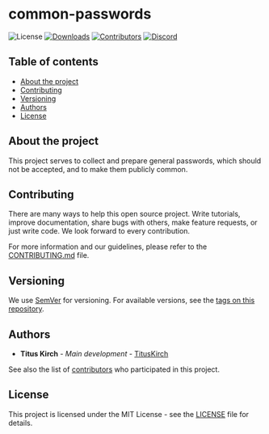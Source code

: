 # common-passwords
<p align="center>
    <a href="https://github.com/TitusKirch/common-passwords/blob/master/LICENSE"><img src="https://img.shields.io/github/license/TitusKirch/common-passwords?label=License&labelColor=30363D&color=2FBF50" alt="License"></a>
    <a href="https://github.com/TitusKirch/common-passwords/releases"><img src="https://img.shields.io/github/downloads/TitusKirch/common-passwords/total?label=Downloads&labelColor=30363D&color=2FBF50" alt="Downloads"></a>
    <a href="https://github.com/TitusKirch/common-passwords/graphs/contributors"><img src="https://img.shields.io/github/contributors/TitusKirch/common-passwords?label=Contributors&labelColor=30363D&color=2FBF50" alt="Contributors"></a>
    <a href="https://discord.tkirch.dev"><img src="https://img.shields.io/discord/576562577769889805?label=Discord&labelColor=30363D&color=2FBF50&logoColor=959DA5&logo=Discord" alt="Discord"></a>
</p>

## Table of contents

* [About the project](#about-the-project)
* [Contributing](#contributing)
* [Versioning](#versioning)
* [Authors](#authors)
* [License](#license)

## About the project

This project serves to collect and prepare general passwords, which should not be accepted, and to make them publicly common.

## Contributing
There are many ways to help this open source project. Write tutorials, improve documentation, share bugs with others, make feature requests, or just write code. We look forward to every contribution.

For more information and our guidelines, please refer to the [CONTRIBUTING.md](CONTRIBUTING.md) file.

## Versioning

We use [SemVer](http://semver.org/) for versioning. For available versions, see the [tags on this repository](https://github.com/TitusKirch/common-passwords/tags). 

## Authors

* **Titus Kirch** - *Main development* - [TitusKirch](https://github.com/TitusKirch)

See also the list of [contributors](https://github.com/TitusKirch/common-passwords/graphs/contributors) who participated in this project.

## License

This project is licensed under the MIT License - see the [LICENSE](LICENSE) file for details.

